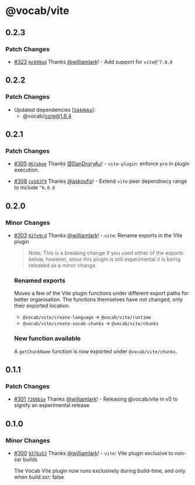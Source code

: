 # @vocab/vite

## 0.2.3

### Patch Changes

- [#323](https://github.com/seek-oss/vocab/pull/323) [`6e999ad`](https://github.com/seek-oss/vocab/commit/6e999ad2ec404294b28cf63aa28e185943d8ec0a) Thanks [@williamlark](https://github.com/williamlark)! - Add support for `vite@^7.0.0`

## 0.2.2

### Patch Changes

- Updated dependencies [[`5444b6a`](https://github.com/seek-oss/vocab/commit/5444b6ae5c344033672d9ae20d72c3e32c1fc70d)]:
  - @vocab/core@1.6.4

## 0.2.1

### Patch Changes

- [#305](https://github.com/seek-oss/vocab/pull/305) [`0b7abee`](https://github.com/seek-oss/vocab/commit/0b7abee04c7ef5b25bf6f9e04a8d58a3f09748cc) Thanks [@DanDroryAu](https://github.com/DanDroryAu)! - `vite-plugin`: enforce `pre` in plugin execution.

- [#308](https://github.com/seek-oss/vocab/pull/308) [`ce183f9`](https://github.com/seek-oss/vocab/commit/ce183f961688b14056cdf87d9d4d769baf5b38df) Thanks [@askoufis](https://github.com/askoufis)! - Extend `vite` peer dependnecy range to include `^6.0.0`

## 0.2.0

### Minor Changes

- [#303](https://github.com/seek-oss/vocab/pull/303) [`02fe9cd`](https://github.com/seek-oss/vocab/commit/02fe9cd0908a8916c0279a24ac53670d950f5717) Thanks [@williamlark](https://github.com/williamlark)! - `vite`: Rename exports in the Vite plugin

  > Note: This is a breaking change if you used either of the exports below, however, since this plugin is still experimental it is being released as a minor change.

  ### Renamed exports

  Moves a few of the Vite plugin functions under different export paths for better organisation. The functions themselves have not changed, only their exported location.
  - `@vocab/vite/create-language` -> `@vocab/vite/runtime`
  - `@vocab/vite/create-vocab-chunks` -> `@vocab/vite/chunks`

  ### New function available

  A `getChunkName` function is now exported under `@vocab/vite/chunks`.

## 0.1.1

### Patch Changes

- [#301](https://github.com/seek-oss/vocab/pull/301) [`7288b1e`](https://github.com/seek-oss/vocab/commit/7288b1e7afbc81e3264daa9e302651cd052c9396) Thanks [@williamlark](https://github.com/williamlark)! - Releasing @vocab/vite in v0 to signify an experimental release

## 0.1.0

### Minor Changes

- [#300](https://github.com/seek-oss/vocab/pull/300) [`9376a53`](https://github.com/seek-oss/vocab/commit/9376a53727cbe36bf99f3678db6b93182dbe1b5d) Thanks [@williamlark](https://github.com/williamlark)! - `vite`: Vite plugin exclusive to non-ssr builds

  The Vocab Vite plugin now runs exclusively during build-time, and only when build.ssr: false
